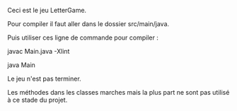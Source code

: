 Ceci est le jeu LetterGame.


Pour compiler il faut aller dans le dossier src/main/java.

Puis utiliser ces ligne de commande pour compiler :

javac Main.java -Xlint

java Main


Le jeu n'est pas terminer.

Les méthodes dans les classes marches mais la plus part ne sont pas utilisé à ce stade du projet.
